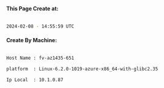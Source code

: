 
   
#### This Page Create at:

```bash

2024-02-08 - 14:55:59 UTC

```

#### Create By Machine:

```bash

Host Name : fv-az1435-651

platform  : Linux-6.2.0-1019-azure-x86_64-with-glibc2.35

Ip Local  : 10.1.0.87

```

